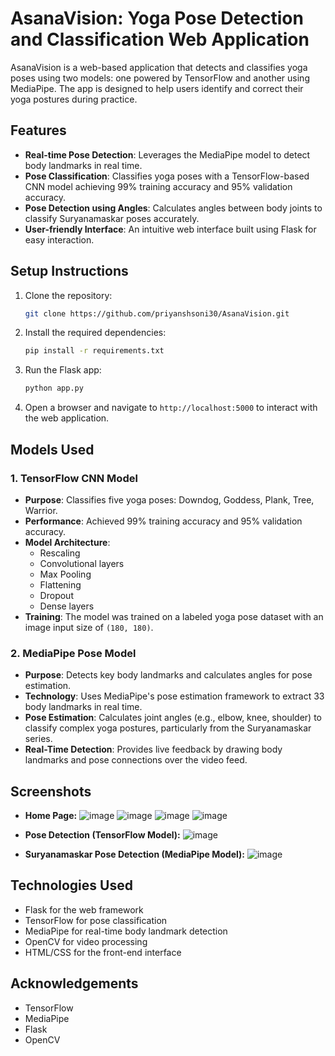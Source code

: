 # AsanaVision: Yoga Pose Detection and Classification Web Application

AsanaVision is a web-based application that detects and classifies yoga poses using two models: one powered by TensorFlow and another using MediaPipe. The app is designed to help users identify and correct their yoga postures during practice.

## Features

- **Real-time Pose Detection**: Leverages the MediaPipe model to detect body landmarks in real time.
- **Pose Classification**: Classifies yoga poses with a TensorFlow-based CNN model achieving 99% training accuracy and 95% validation accuracy.
- **Pose Detection using Angles**: Calculates angles between body joints to classify Suryanamaskar poses accurately.
- **User-friendly Interface**: An intuitive web interface built using Flask for easy interaction.

## Setup Instructions

1. Clone the repository:
    ```bash
    git clone https://github.com/priyanshsoni30/AsanaVision.git
    ```
   
2. Install the required dependencies:
    ```bash
    pip install -r requirements.txt
    ```

3. Run the Flask app:
    ```bash
    python app.py
    ```

4. Open a browser and navigate to `http://localhost:5000` to interact with the web application.

## Models Used

### 1. TensorFlow CNN Model
- **Purpose**: Classifies five yoga poses: Downdog, Goddess, Plank, Tree, Warrior.
- **Performance**: Achieved 99% training accuracy and 95% validation accuracy.
- **Model Architecture**:
  - Rescaling
  - Convolutional layers
  - Max Pooling
  - Flattening
  - Dropout
  - Dense layers
- **Training**: The model was trained on a labeled yoga pose dataset with an image input size of `(180, 180)`.

### 2. MediaPipe Pose Model
- **Purpose**: Detects key body landmarks and calculates angles for pose estimation.
- **Technology**: Uses MediaPipe's pose estimation framework to extract 33 body landmarks in real time.
- **Pose Estimation**: Calculates joint angles (e.g., elbow, knee, shoulder) to classify complex yoga postures, particularly from the Suryanamaskar series.
- **Real-Time Detection**: Provides live feedback by drawing body landmarks and pose connections over the video feed.

## Screenshots

- **Home Page:**
  ![image](https://github.com/user-attachments/assets/4bd574c6-a82a-4cd1-8c06-d474dce3abd0)
  ![image](https://github.com/user-attachments/assets/e42933ac-765d-4dc6-8275-ff919ae90c70)
  ![image](https://github.com/user-attachments/assets/0a54fd71-6d35-47e4-bc9f-1f7434316766)
  ![image](https://github.com/user-attachments/assets/a0e5f2f8-723d-4ced-893b-553f69dc719e)

- **Pose Detection (TensorFlow Model):**
  ![image](https://github.com/user-attachments/assets/8889277a-64b0-47c1-82cd-a9e97f98558b)


- **Suryanamaskar Pose Detection (MediaPipe Model):**
  ![image](https://github.com/user-attachments/assets/6e8ed885-2d83-44d8-80bd-1b8d0259e965)


## Technologies Used

- Flask for the web framework
- TensorFlow for pose classification
- MediaPipe for real-time body landmark detection
- OpenCV for video processing
- HTML/CSS for the front-end interface


## Acknowledgements

- TensorFlow
- MediaPipe
- Flask
- OpenCV




